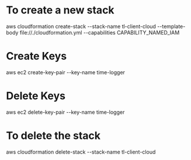 # To create a new stack
aws cloudformation create-stack --stack-name tl-client-cloud --template-body file://./cloudformation.yml --capabilities CAPABILITY_NAMED_IAM


# Create Keys

aws ec2 create-key-pair --key-name time-logger

# Delete Keys
aws ec2 delete-key-pair --key-name time-logger

# To delete the stack
aws cloudformation delete-stack --stack-name tl-client-cloud
